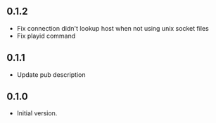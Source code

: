 ## 0.1.2

- Fix connection didn't lookup host when not using unix socket files
- Fix playid command

## 0.1.1

- Update pub description

## 0.1.0

- Initial version.
